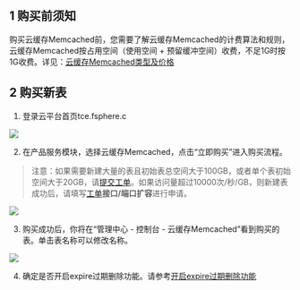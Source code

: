 ## 1  购买前须知
购买云缓存Memcached前，您需要了解云缓存Memcached的计费算法和规则，云缓存Memcached按占用空间（使用空间 + 预留缓冲空间）收费，不足1G时按1G收费。详见：[云缓存Memcached类型及价格](/doc/product/241/类型及价格)


## 2 购买新表
1. 登录云平台首页tce.fsphere.c

![](http://imgcache.tcecqpoc.fsphere.cn/image/qzonestyle.gtimg.cn/qzone/vas/opensns/res/img/NoSQLBuy1.png)

2. 在产品服务模块，选择云缓存Memcached，点击“立即购买”进入购买流程。

>注意：如果需要新建大量的表且初始表总空间大于100GB，或者单个表初始空间大于20GB，请[提交工单](http://console.tcecqpoc.fsphere.cn/ticket)。如果访问量超过10000次/秒/GB，则新建表成功后，请填写[工单](/doc/product/282/联系我们#4-开发者运维需求申请)**接口/端口扩容**进行申请。

![](http://imgcache.tcecqpoc.fsphere.cn/image/qzonestyle.gtimg.cn/qzone/vas/opensns/res/img/NoSQLBuy2.jpg)

3. 购买成功后，你将在“管理中心 - 控制台 - 云缓存Memcached”看到购买的表。单击表名称可以修改名称。

![](http://imgcache.tcecqpoc.fsphere.cn/image/qzonestyle.gtimg.cn/qzone/vas/opensns/res/img/NoSQLBuy3.png)

4. 确定是否开启expire过期删除功能。请参考[开启expire过期删除功能](/doc/product/241/云缓存Memcached管理#5-开启expire过期删除)